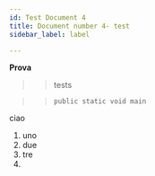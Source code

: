 ```yaml
---
id: Test Document 4
title: Document number 4- test
sidebar_label: label

---
```

**Prova**

> > tests

> >     public static void main

ciao

1. uno
2. due
3. tre
4. 